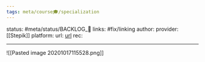```yaml
---
tags: meta/course🎓/specialization
---
```

status: #meta/status/BACKLOG_🌰
links: #fix/linking
author: 
provider: [[Stepik]]
platform:
url: [url]()
rec:

---


![[Pasted image 20201017115528.png]]